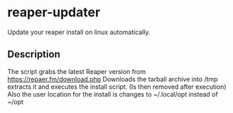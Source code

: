 # reaper-updater
Update your reaper install on linux automatically.

## Description
The script grabs the latest Reaper version from https://repaer.fm/download.php
Downloads the tarball archive into /tmp extracts it and executes the install script. (Is then removed after execution)
Also the user location for the install is changes to ~/.local/opt instead of ~/opt


